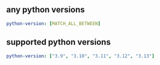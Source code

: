 ## any python versions

```yml
python-version: [MATCH_ALL_BETWEEN]
```

## supported python versions

```yml
python-version: ["3.9", "3.10", "3.11", "3.12", "3.13"]
```
